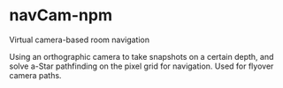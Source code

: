 # navCam-npm
Virtual camera-based room navigation

Using an orthographic camera to take snapshots on a certain depth, and solve a-Star pathfinding on the pixel grid for navigation.
Used for flyover camera paths.
